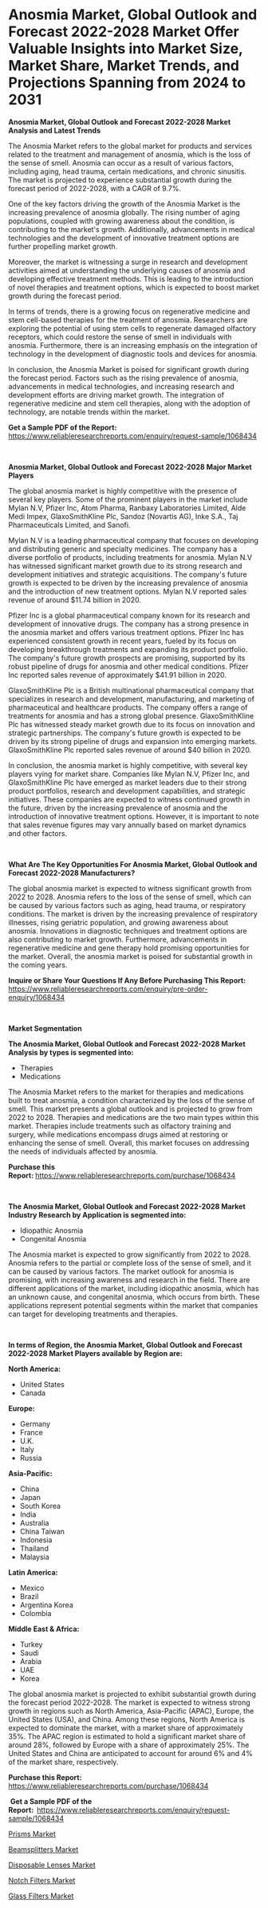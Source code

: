 <p><h1>Anosmia Market, Global Outlook and Forecast 2022-2028 Market Offer Valuable Insights into Market Size, Market Share, Market Trends, and Projections Spanning from 2024 to 2031</h1></p><p><strong>Anosmia Market, Global Outlook and Forecast 2022-2028 Market Analysis and Latest Trends</strong></p>
<p><p>The Anosmia Market refers to the global market for products and services related to the treatment and management of anosmia, which is the loss of the sense of smell. Anosmia can occur as a result of various factors, including aging, head trauma, certain medications, and chronic sinusitis. The market is projected to experience substantial growth during the forecast period of 2022-2028, with a CAGR of 9.7%.</p><p>One of the key factors driving the growth of the Anosmia Market is the increasing prevalence of anosmia globally. The rising number of aging populations, coupled with growing awareness about the condition, is contributing to the market's growth. Additionally, advancements in medical technologies and the development of innovative treatment options are further propelling market growth.</p><p>Moreover, the market is witnessing a surge in research and development activities aimed at understanding the underlying causes of anosmia and developing effective treatment methods. This is leading to the introduction of novel therapies and treatment options, which is expected to boost market growth during the forecast period.</p><p>In terms of trends, there is a growing focus on regenerative medicine and stem cell-based therapies for the treatment of anosmia. Researchers are exploring the potential of using stem cells to regenerate damaged olfactory receptors, which could restore the sense of smell in individuals with anosmia. Furthermore, there is an increasing emphasis on the integration of technology in the development of diagnostic tools and devices for anosmia.</p><p>In conclusion, the Anosmia Market is poised for significant growth during the forecast period. Factors such as the rising prevalence of anosmia, advancements in medical technologies, and increasing research and development efforts are driving market growth. The integration of regenerative medicine and stem cell therapies, along with the adoption of technology, are notable trends within the market.</p></p>
<p><strong>Get a Sample PDF of the Report:&nbsp;</strong> <a href="https://www.reliableresearchreports.com/enquiry/request-sample/1068434">https://www.reliableresearchreports.com/enquiry/request-sample/1068434</a></p>
<p>&nbsp;</p>
<p><strong>Anosmia Market, Global Outlook and Forecast 2022-2028 Major Market Players</strong></p>
<p><p>The global anosmia market is highly competitive with the presence of several key players. Some of the prominent players in the market include Mylan N.V, Pfizer Inc, Atom Pharma, Ranbaxy Laboratories Limited, Alde Medi Impex, GlaxoSmithKline Plc, Sandoz (Novartis AG), Inke S.A., Taj Pharmaceuticals Limited, and Sanofi.</p><p>Mylan N.V is a leading pharmaceutical company that focuses on developing and distributing generic and specialty medicines. The company has a diverse portfolio of products, including treatments for anosmia. Mylan N.V has witnessed significant market growth due to its strong research and development initiatives and strategic acquisitions. The company's future growth is expected to be driven by the increasing prevalence of anosmia and the introduction of new treatment options. Mylan N.V reported sales revenue of around $11.74 billion in 2020.</p><p>Pfizer Inc is a global pharmaceutical company known for its research and development of innovative drugs. The company has a strong presence in the anosmia market and offers various treatment options. Pfizer Inc has experienced consistent growth in recent years, fueled by its focus on developing breakthrough treatments and expanding its product portfolio. The company's future growth prospects are promising, supported by its robust pipeline of drugs for anosmia and other medical conditions. Pfizer Inc reported sales revenue of approximately $41.91 billion in 2020.</p><p>GlaxoSmithKline Plc is a British multinational pharmaceutical company that specializes in research and development, manufacturing, and marketing of pharmaceutical and healthcare products. The company offers a range of treatments for anosmia and has a strong global presence. GlaxoSmithKline Plc has witnessed steady market growth due to its focus on innovation and strategic partnerships. The company's future growth is expected to be driven by its strong pipeline of drugs and expansion into emerging markets. GlaxoSmithKline Plc reported sales revenue of around $40 billion in 2020.</p><p>In conclusion, the anosmia market is highly competitive, with several key players vying for market share. Companies like Mylan N.V, Pfizer Inc, and GlaxoSmithKline Plc have emerged as market leaders due to their strong product portfolios, research and development capabilities, and strategic initiatives. These companies are expected to witness continued growth in the future, driven by the increasing prevalence of anosmia and the introduction of innovative treatment options. However, it is important to note that sales revenue figures may vary annually based on market dynamics and other factors.</p></p>
<p>&nbsp;</p>
<p><strong>What Are The Key Opportunities For Anosmia Market, Global Outlook and Forecast 2022-2028 Manufacturers?</strong></p>
<p><p>The global anosmia market is expected to witness significant growth from 2022 to 2028. Anosmia refers to the loss of the sense of smell, which can be caused by various factors such as aging, head trauma, or respiratory conditions. The market is driven by the increasing prevalence of respiratory illnesses, rising geriatric population, and growing awareness about anosmia. Innovations in diagnostic techniques and treatment options are also contributing to market growth. Furthermore, advancements in regenerative medicine and gene therapy hold promising opportunities for the market. Overall, the anosmia market is poised for substantial growth in the coming years.</p></p>
<p><strong>Inquire or Share Your Questions If Any Before Purchasing This Report:</strong> <a href="https://www.reliableresearchreports.com/enquiry/pre-order-enquiry/1068434">https://www.reliableresearchreports.com/enquiry/pre-order-enquiry/1068434</a></p>
<p>&nbsp;</p>
<p><strong>Market Segmentation</strong></p>
<p><strong>The Anosmia Market, Global Outlook and Forecast 2022-2028 Market Analysis by types is segmented into:</strong></p>
<p><ul><li>Therapies</li><li>Medications</li></ul></p>
<p><p>The Anosmia Market refers to the market for therapies and medications built to treat anosmia, a condition characterized by the loss of the sense of smell. This market presents a global outlook and is projected to grow from 2022 to 2028. Therapies and medications are the two main types within this market. Therapies include treatments such as olfactory training and surgery, while medications encompass drugs aimed at restoring or enhancing the sense of smell. Overall, this market focuses on addressing the needs of individuals affected by anosmia.</p></p>
<p><strong>Purchase this Report:&nbsp;</strong><a href="https://www.reliableresearchreports.com/purchase/1068434">https://www.reliableresearchreports.com/purchase/1068434</a></p>
<p>&nbsp;</p>
<p><strong>The Anosmia Market, Global Outlook and Forecast 2022-2028 Market Industry Research by Application is segmented into:</strong></p>
<p><ul><li>Idiopathic Anosmia</li><li>Congenital Anosmia</li></ul></p>
<p><p>The Anosmia market is expected to grow significantly from 2022 to 2028. Anosmia refers to the partial or complete loss of the sense of smell, and it can be caused by various factors. The market outlook for anosmia is promising, with increasing awareness and research in the field. There are different applications of the market, including idiopathic anosmia, which has an unknown cause, and congenital anosmia, which occurs from birth. These applications represent potential segments within the market that companies can target for developing treatments and therapies.</p></p>
<p>&nbsp;</p>
<p><strong>In terms of Region, the Anosmia Market, Global Outlook and Forecast 2022-2028 Market Players available by Region are:</strong></p>
<p>
    <p> <strong> North America: </strong>
        <ul>
            <li>United States</li>
            <li>Canada</li>
        </ul>
        </p> 
    <p> <strong> Europe: </strong>
        <ul>
            <li>Germany</li>
            <li>France</li>
            <li>U.K.</li>
            <li>Italy</li>
            <li>Russia</li>
        </ul>
        </p> 
    <p> <strong> Asia-Pacific: </strong>
        <ul>
            <li>China</li>
            <li>Japan</li>
            <li>South Korea</li>
            <li>India</li>
            <li>Australia</li>
            <li>China Taiwan</li>
            <li>Indonesia</li>
            <li>Thailand</li>
            <li>Malaysia</li>
        </ul>
        </p> 
    <p> <strong> Latin America: </strong>
        <ul>
            <li>Mexico</li>
            <li>Brazil</li>
            <li>Argentina Korea</li>
            <li>Colombia</li>
        </ul>
        </p> 
    <p> <strong> Middle East & Africa: </strong>
        <ul>
            <li>Turkey</li>
            <li>Saudi</li>
            <li>Arabia</li>
            <li>UAE</li>
            <li>Korea</li>
        </ul>
    </p>
    </p>
<p><p>The global anosmia market is projected to exhibit substantial growth during the forecast period 2022-2028. The market is expected to witness strong growth in regions such as North America, Asia-Pacific (APAC), Europe, the United States (USA), and China. Among these regions, North America is expected to dominate the market, with a market share of approximately 35%. The APAC region is estimated to hold a significant market share of around 28%, followed by Europe with a share of approximately 25%. The United States and China are anticipated to account for around 6% and 4% of the market share, respectively.</p></p>
<p><strong>Purchase this Report: </strong><a href="https://www.reliableresearchreports.com/purchase/1068434">https://www.reliableresearchreports.com/purchase/1068434</a></p>
<p>&nbsp;<strong>Get a Sample PDF of the Report:&nbsp;&nbsp;</strong><a href="https://www.reliableresearchreports.com/enquiry/request-sample/1068434">https://www.reliableresearchreports.com/enquiry/request-sample/1068434</a></p>
<p><strong></strong></p>
<p><p><a href="https://medium.com/@jordanmendez766/prisms-market-research-report-its-history-and-forecast-2024-to-2031-8e2e208ad913">Prisms Market</a></p><p><a href="https://medium.com/@jordanmendez766/beamsplitters-market-share-evolution-and-market-growth-trends-2024-2031-e489a344fb36">Beamsplitters Market</a></p><p><a href="https://medium.com/@seanhunt765/disposable-lenses-market-insights-into-market-cagr-market-trends-and-growth-strategies-0141292d4ebd">Disposable Lenses Market</a></p><p><a href="https://medium.com/p/ba9f3a9e5ec5/edit">Notch Filters Market</a></p><p><a href="https://medium.com/@jordanmendez766/glass-filters-market-size-and-market-trends-complete-industry-overview-2024-to-2031-73ddac8e2e67">Glass Filters Market</a></p></p>